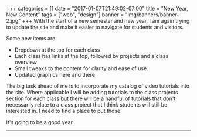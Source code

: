 +++
categories = []
date = "2017-01-07T21:49:02-07:00"
title = "New Year, New Content"
tags = ["web", "design"]
banner = "img/banners/banner-2.jpg"
+++
With the start of a new semester and new year, I am again trying to update the site and make it easier to navigate for students and visitors.

Some new items are:

* Dropdown at the top for each class
* Each class has links at the top, followed by projects and a class overview
* Small tweaks to the content for clarity and ease of use.
* Updated graphics here and there

The big task ahead of me is to incorporate my catalog of video tutorials into the site.  Where applicable I will be adding tutorials to the class projects section for each class but there will be a handful of tutorials that don't necessarily relate to a class project that I think students will still be interested in.  I need to find a place to put those.

It's going to be a good year.  





---
